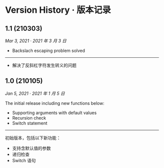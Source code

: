 # Version History · 版本记录
## 1.1 (210303)
*Mar 3, 2021 · 2021 年 3 月 3 日*

* Backslach escaping problem solved

---

* 解决了反斜杠字符发生转义的问题

## 1.0 (210105)
*Jan 5, 2021 · 2021 年 1 月 5 日*

The initial release including new functions below:
* Supporting arguments with default values
* Recursion check
* Switch statement

---

初始版本，包括以下新功能：
* 支持含默认值的参数
* 递归检查
* Switch 语句